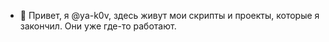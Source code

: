 - 👋 Привет, я @ya-k0v, здесь живут мои скрипты и проекты, которые я закончил. Они уже где-то работают.
